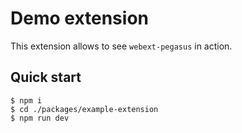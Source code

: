 # Demo extension

This extension allows to see `webext-pegasus` in action.

## Quick start

```
$ npm i
$ cd ./packages/example-extension
$ npm run dev
```
